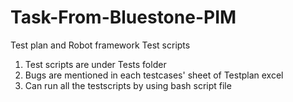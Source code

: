 # Task-From-Bluestone-PIM
Test plan and Robot framework Test scripts 
1. Test scripts are under Tests folder
2. Bugs are mentioned in each testcases' sheet of Testplan excel
3. Can run all the testscripts by using bash script file
